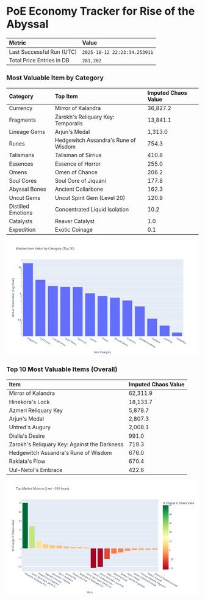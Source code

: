 # PoE Economy Tracker for Rise of the Abyssal

<!-- START_MAINTENANCE -->
| Metric | Value |
|:---|:---|
| Last Successful Run (UTC) | `2025-10-12 22:23:34.253911` |
| Total Price Entries in DB | `281,202` |

<!-- END_MAINTENANCE -->

<!-- START_DATAFRAME_DEBUG -->
<!-- END_DATAFRAME_DEBUG -->

<!-- START_CATEGORY_ANALYSIS -->
### Most Valuable Item by Category
| Category | Top Item | Imputed Chaos Value |
| :--- | :--- | :--- |
| Currency | Mirror of Kalandra | 36,827.2 |
| Fragments | Zarokh's Reliquary Key: Temporalis | 13,841.1 |
| Lineage Gems | Arjun's Medal | 1,313.0 |
| Runes | Hedgewitch Assandra's Rune of Wisdom | 754.3 |
| Talismans | Talisman of Sirrius | 410.8 |
| Essences | Essence of Horror | 255.0 |
| Omens | Omen of Chance | 206.2 |
| Soul Cores | Soul Core of Jiquani | 177.8 |
| Abyssal Bones | Ancient Collarbone | 162.3 |
| Uncut Gems | Uncut Spirit Gem (Level 20) | 120.9 |
| Distilled Emotions | Concentrated Liquid Isolation | 10.2 |
| Catalysts | Reaver Catalyst | 1.0 |
| Expedition | Exotic Coinage | 0.1 |


![Category Analysis Chart](charts/category_analysis.png)
<!-- END_ANALYSIS -->

<!-- START_ANALYSIS -->
### Top 10 Most Valuable Items (Overall)
| Item | Imputed Chaos Value |
| :--- | :--- |
| Mirror of Kalandra | 62,311.9 |
| Hinekora's Lock | 18,133.7 |
| Azmeri Reliquary Key | 5,878.7 |
| Arjun's Medal | 2,807.3 |
| Uhtred's Augury | 2,008.1 |
| Dialla's Desire | 991.0 |
| Zarokh's Reliquary Key: Against the Darkness | 719.3 |
| Hedgewitch Assandra's Rune of Wisdom | 676.0 |
| Rakiata's Flow | 670.4 |
| Uul-Netol's Embrace | 422.6 |


![Market Movers Chart](charts/market_movers.png)
<!-- END_ANALYSIS -->
